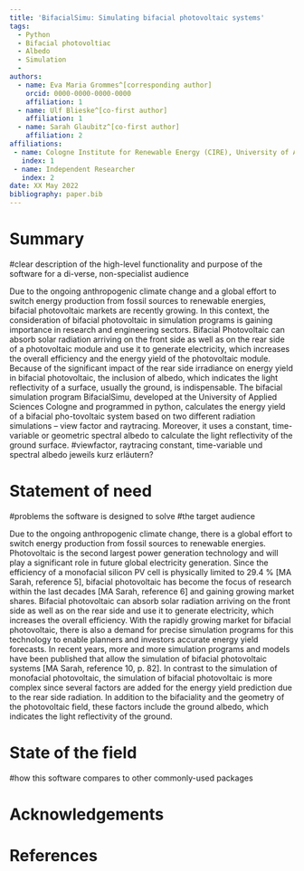 ```yaml
---
title: 'BifacialSimu: Simulating bifacial photovoltaic systems'
tags:
  - Python
  - Bifacial photovoltiac
  - Albedo
  - Simulation
  -
authors:
  - name: Eva Maria Grommes^[corresponding author]
    orcid: 0000-0000-0000-0000
    affiliation: 1
  - name: Ulf Blieske^[co-first author]
    affiliation: 1
  - name: Sarah Glaubitz^[co-first author]
    affiliation: 2
affiliations:
 - name: Cologne Institute for Renewable Energy (CIRE), University of Applied Science Cologne, Cologne, Germany
   index: 1
 - name: Independent Researcher
   index: 2
date: XX May 2022
bibliography: paper.bib
---
```


# Summary

#clear description of the high-level functionality and purpose of the software for a di-verse, non-specialist audience

Due to the ongoing anthropogenic climate change and a global effort to switch energy production from fossil sources to renewable energies, bifacial photovoltaic markets are recently growing. In this context, the consideration of bifacial photovoltaic in simulation programs is gaining importance in research and engineering sectors. Bifacial Photovoltaic can absorb solar radiation arriving on the front side as well as on the rear side of a photovoltaic module and use it to generate electricity, which increases the overall efficiency and the energy yield of the photovoltaic module. Because of the significant impact of the rear side irradiance on energy yield in bifacial photovoltaic, the inclusion of albedo, which indicates the light reflectivity of a surface, usually the ground, is indispensable. The bifacial simulation program BifacialSimu, developed at the University of Applied Sciences Cologne and programmed in python, calculates the energy yield of a bifacial pho-tovoltaic system based on two different radiation simulations – view factor and raytracing. Moreover, it uses a constant, time-variable or geometric spectral albedo to calculate the light reflectivity of the ground surface.
#viewfactor, raytracing constant, time-variable und spectral albedo jeweils kurz erläutern?


# Statement of need

#problems the software is designed to solve
#the target audience

Due to the ongoing anthropogenic climate change, there is a global effort to switch energy production from fossil sources to renewable energies. Photovoltaic is the second largest power generation technology and will play a significant role in future global electricity generation. Since the efficiency of a monofacial silicon PV cell is physically limited to 29.4 % [MA Sarah, reference 5], bifacial photovoltaic has become the focus of research within the last decades [MA Sarah, reference 6] and gaining growing market shares. Bifacial photovoltaic can absorb solar radiation arriving on the front side as well as on the rear side and use it to generate electricity, which increases the overall efficiency. With the rapidly growing market for bifacial photovoltaic, there is also a demand for precise simulation programs for this technology to enable planners and investors accurate energy yield forecasts. In recent years, more and more simulation programs and models have been published that allow the simulation of bifacial photovoltaic systems [MA Sarah, reference 10, p. 82]. In contrast to the simulation of monofacial photovoltaic, the simulation of bifacial photovoltaic is more complex since several factors are added for the energy yield prediction due to the rear side radiation. In addition to the bifaciality and the geometry of the photovoltaic field, these factors include the ground albedo, which indicates the light reflectivity of the ground.



# State of the field

#how this software compares to other commonly-used packages


# Acknowledgements



# References
